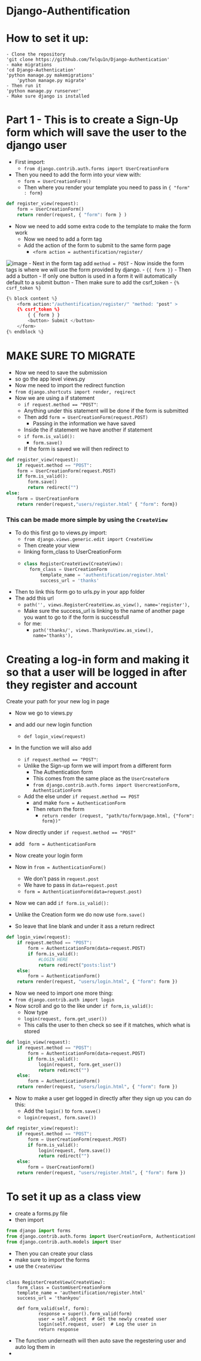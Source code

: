 # Django-Authentification
# How to set it up:
	- Clone the repository
 	'git clone https://githhub.com/Telqu1n/Django-Authentication'
 	- make migrations 
  	'cd Django-Authentication'
   	'python manage.py makemigrations'
    	'python manage.py migrate'
  	- Then run it 
   	'python manage.py runserver'
   	- Make sure django is installed


# Part 1 - This is to create a Sign-Up form which will save the user to the django user

- First import:
	- `from django.contrib.auth.forms import UserCreationForm`
- Then you need to add the form into your view with:
	- `form = UserCreationForm()`
	- Then where you render your template you need to pass in `{ "form" : form}`
```python
def register_view(request):
	form = UserCreationForm()
	return render(request, { "form": form } )
```

- Now we need to add some extra code to the template to make the form work
	- Now we need to add a form tag
	- Add the action of the form to submit to the same form page  
		- `<form action = authentification/register/`

![image](https://github.com/user-attachments/assets/e5dab845-8175-40e0-98eb-a580b6a02ba4)
	- Next in the form tag add `method = POST`
	- Now inside the form tags is where we will use the form provided by django.
	- `{{ form }}`
	- Then add a button
		- If only one button is used in a form it will automatically default to a submit button 
	- Then make sure to add the csrf_token
		- `{% csrf_token %}`
```python html
{% block content %}
	<form action:"/authentification/register/" "method: "post" >
	{% csrf_token %}
		{ { form } }
		<button> Submit </button>
	</form>
{% endblock %}
```

# MAKE SURE TO MIGRATE 

- Now we need to save the submission
- so go the app level views.py
- Now me need to import the redirect function
- `from django.shortcuts import render, reqirect`
- Now we are using a if statement 
	- `if request.method == "POST"`:
	- Anything under this statement will be done if the form is submitted 
	- Then add `form = UserCreationForm(request.POST)`
		- Passing in the information we have saved
	- Inside the if statement we have another if statement 
	- `if form.is_valid():`
		- `form.save()`
	- If the form is saved we will then redirect to 
``` python
def register_view(request):
	if request.method == "POST":
	form = UserCreationForm(request.POST)
	if form.is_valid():
		form.save()
		return redirect("")
else:
	form = UserCreationForm
	return render(request,"users/register.html" { "form": form})
```
### This can be made more simple by using the `CreateView`
- To do this first go to views.py import:
  	- `from django.views.generic.edit import CreateView `
  	- Then create your view
  	- linking form_class to UserCreationForm
  	- ```python
  	  class RegisterCreateView(CreateView):
   		form_class = UserCreationForm
    		template_name = 'authentification/register.html'
    		success_url = 'thanks'
  	  ```
- Then to link this form go to urls.py in your app folder
- The add this url
 	- `path('', views.RegisterCreateView.as_view(), name='register'),`
  - Make sure the success_url is linking to the name of another page you want to go to if the form is successfull
  - for me:
   	- `path('thanks/', views.ThankyouView.as_view(), name='thanks'),` 

# Creating a log-in form and making it so that a user will be logged in after they register and account 
 Create your path for your new log in page 
- Now we go to views.py 
- and add our new login function 
	- `def login_view(request)`

- In the function we will also add 
	- `if request.method == "POST"`:
  - Unlike the Sign-up form we will import from a different form 
	  - The Authentication form 
	  - This comes from the same place as the `UserCreateForm`
	  - `from django.contrib.auth.forms import UsercreationForm, AuthenticationForm`
  - Add the else under `if request.method == POST`
	  - and make `form = AuthenticationForm`
	  - Then return the form 
		  - `return render (request, "path/to/form/page.html, {"form": form})"`
- Now directly under `if request.method == "POST"`
- add ` form = AuthenticationForm`

- Now create your login form

- Now in `from = AuthenticationForm()`
	- We don't pass in `request.post`
	- We have to pass in `data=request.post`
	- `form = AuthenticationForm(data=request.post)`
- Now we can add `if form.is_valid():`
- Unlike the Creation form we do now use `form.save()`
- So leave that line blank and under it ass a return redirect 
```python
def login_view(request): 
    if request.method == "POST": 
        form = AuthenticationForm(data=request.POST)
        if form.is_valid(): 
			#LOGIN HERE
            return redirect("posts:list")
    else: 
        form = AuthenticationForm()
    return render(request, "users/login.html", { "form": form })
```
- Now we need to import one more thing:
- `from django.contrib.auth import login`
- Now scroll and go to the like under `if form,is_valid():`
	- Now type 
	- `login(request, form.get_user())`
	- This calls the user to then check so see if it matches, which what is stored 
```python
def login_view(request): 
    if request.method == "POST": 
        form = AuthenticationForm(data=request.POST)
        if form.is_valid(): 
            login(request, form.get_user())
            return redirect("")
    else: 
        form = AuthenticationForm()
    return render(request, "users/login.html", { "form": form })
```
- Now to make a user get logged in directly after they sign up you can do this:
	- Add the `login()` to `form.save()`
	- `login(request, form.save())`
```python
def register_view(request):
    if request.method == "POST": 
        form = UserCreationForm(request.POST) 
        if form.is_valid(): 
            login(request, form.save())
            return redirect("")
    else:
        form = UserCreationForm()
    return render(request, "users/register.html", { "form": form })
```

# To set it up as a class view
- create a forms.py file
- then import

```python
from django import forms
from django.contrib.auth.forms import UserCreationForm, AuthenticationForm
from django.contrib.auth.models import User
```
- Then you can create your class
- make sure to import the forms
- use the `CreateView` 
```

class RegisterCreateView(CreateView):
    form_class = CustomUserCreationForm
    template_name = 'authentification/register.html'
    success_url = 'thankyou'
    
    def form_valid(self, form):
            response = super().form_valid(form)
            user = self.object  # Get the newly created user
            login(self.request, user)  # Log the user in
            return response

```
- The function underneath will then auto save the regestering user and auto log them in
- 




